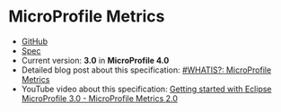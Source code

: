 # MicroProfile Metrics

* [GitHub](https://github.com/eclipse/microprofile-metrics)
* [Spec](changes)
* Current version: **3.0** in **MicroProfile 4.0**
* Detailed blog post about this specification: [#WHATIS?: MicroProfile Metrics](https://rieckpil.de/whatis-eclipse-microprofile-metrics/)
* YouTube video about this specification: [Getting started with Eclipse MicroProfile 3.0 - MicroProfile Metrics 2.0](https://www.youtube.com/watch?v=jI6DoNYVd-U)
